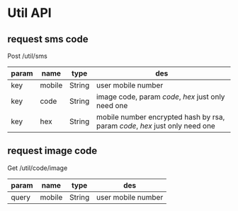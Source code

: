 # Util API

## request sms code
Post /util/sms

param|name|type|des
-----|----|----|---
key|mobile|String|user mobile number
key|code|String|image code, param *code*, *hex* just only need one
key|hex|String|mobile number encrypted hash by rsa, param *code*, *hex* just only need one

## request image code
Get /util/code/image

param|name|type|des
-----|----|----|---
query|mobile|String|user mobile number